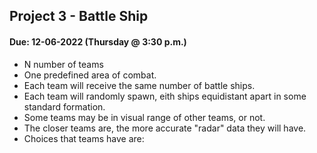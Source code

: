 ## Project 3 - Battle Ship
#### Due: 12-06-2022 (Thursday @ 3:30 p.m.)


- N number of teams 
- One predefined area of combat. 
- Each team will receive the same number of battle ships.
- Each team will randomly spawn, eith ships equidistant apart in some standard formation.
- Some teams may be in visual range of other teams, or not. 
- The closer teams are, the more accurate "radar" data they will have.
- Choices that teams have are:


